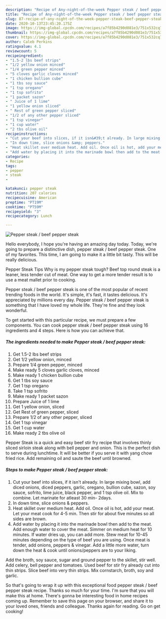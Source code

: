 ```yaml
---
description: "Recipe of Any-night-of-the-week Pepper steak / beef pepper steak"
title: "Recipe of Any-night-of-the-week Pepper steak / beef pepper steak"
slug: 87-recipe-of-any-night-of-the-week-pepper-steak-beef-pepper-steak
date: 2020-10-13T23:45:20.175Z
image: https://img-global.cpcdn.com/recipes/a7f85b4290d081e3/751x532cq70/pepper-steak-beef-pepper-steak-recipe-main-photo.jpg
thumbnail: https://img-global.cpcdn.com/recipes/a7f85b4290d081e3/751x532cq70/pepper-steak-beef-pepper-steak-recipe-main-photo.jpg
cover: https://img-global.cpcdn.com/recipes/a7f85b4290d081e3/751x532cq70/pepper-steak-beef-pepper-steak-recipe-main-photo.jpg
author: Caleb Perkins
ratingvalue: 4.1
reviewcount: 5
recipeingredient:
- "1.5-2 lbs beef strips"
- "1/2 yellow onion minced"
- "1/4 green pepper minced"
- "5 cloves garlic cloves minced"
- "1 chicken bullion cube"
- "1 tbs soy sauce"
- "1 tsp oregano"
- "1 tsp sofrito"
- "1 packet sazon"
- " Juice of 1 lime"
- "1 yellow onion sliced"
- " Rest of green pepper sliced"
- "1/2 of any other pepper sliced"
- "1 tsp vinegar"
- "1 cup water"
- "2 tbs olive oil"
recipeinstructions:
- "Cut your beef into slices, if it isn&#39;t already. In large mixing bowl, add diced onions, diced peppers, garlic, oregano, bullion cube, sazon, soy sauce, sofrito, lime juice, black pepper, and 1 tsp olive oil. Mix to combine. Let marinate for atleast 30 min- 2days."
- "In down time, slice onions &amp; peppers."
- "Heat skillet over medium heat. Add oil. Once oil is hot, add your meat. Let your meat cook for 4-5 min. Then stir for about five minutes so all sides are brown."
- "Add water by placing it into the marinade bowl then add to the meat. Add enough water to cover the meat. Simmer on medium heat for 10 minutes. If water dries up, you can add more. Stew meat for 10-45 minutes depending on the type of beef you are using. Once meat is tender, add onions, peppers &amp; vinegar. Add a little more water, turn down the heat &amp; cook until onions/peppers are to your liking."
categories:
- Recipe
tags:
- pepper
- steak
- 

katakunci: pepper steak  
nutrition: 207 calories
recipecuisine: American
preptime: "PT19M"
cooktime: "PT59M"
recipeyield: "3"
recipecategory: Lunch

---
```



![Pepper steak / beef pepper steak](https://img-global.cpcdn.com/recipes/a7f85b4290d081e3/751x532cq70/pepper-steak-beef-pepper-steak-recipe-main-photo.jpg)

Hello everybody, I hope you're having an amazing day today. Today, we're going to prepare a distinctive dish, pepper steak / beef pepper steak. One of my favorites. This time, I am going to make it a little bit tasty. This will be really delicious.

Pepper Steak Tips Why is my pepper steak tough? Beef top round steak is a leaner, less tender cut of meat. One way to get a more tender result is to use a meat mallet prior to cooking.

Pepper steak / beef pepper steak is one of the most popular of recent trending foods in the world. It's simple, it's fast, it tastes delicious. It's appreciated by millions every day. Pepper steak / beef pepper steak is something that I have loved my whole life. They're fine and they look wonderful.


To get started with this particular recipe, we must prepare a few components. You can cook pepper steak / beef pepper steak using 16 ingredients and 4 steps. Here is how you can achieve that.

<!--inarticleads1-->

##### The ingredients needed to make Pepper steak / beef pepper steak:

1. Get 1.5-2 lbs beef strips
1. Get 1/2 yellow onion, minced
1. Prepare 1/4 green pepper, minced
1. Make ready 5 cloves garlic cloves, minced
1. Make ready 1 chicken bullion cube
1. Get 1 tbs soy sauce
1. Get 1 tsp oregano
1. Take 1 tsp sofrito
1. Make ready 1 packet sazon
1. Prepare  Juice of 1 lime
1. Get 1 yellow onion, sliced
1. Get  Rest of green pepper, sliced
1. Prepare 1/2 of any other pepper, sliced
1. Get 1 tsp vinegar
1. Get 1 cup water
1. Make ready 2 tbs olive oil


Pepper Steak is a quick and easy beef stir fry recipe that involves thinly sliced sirloin steak along with bell pepper and onion. This is the perfect dish to serve during lunchtime. It will be better if you serve it with yang chow fried rice. Add remaining oil and saute the beef until browned. 

<!--inarticleads2-->

##### Steps to make Pepper steak / beef pepper steak:

1. Cut your beef into slices, if it isn&#39;t already. In large mixing bowl, add diced onions, diced peppers, garlic, oregano, bullion cube, sazon, soy sauce, sofrito, lime juice, black pepper, and 1 tsp olive oil. Mix to combine. Let marinate for atleast 30 min- 2days.
1. In down time, slice onions &amp; peppers.
1. Heat skillet over medium heat. Add oil. Once oil is hot, add your meat. Let your meat cook for 4-5 min. Then stir for about five minutes so all sides are brown.
1. Add water by placing it into the marinade bowl then add to the meat. Add enough water to cover the meat. Simmer on medium heat for 10 minutes. If water dries up, you can add more. Stew meat for 10-45 minutes depending on the type of beef you are using. Once meat is tender, add onions, peppers &amp; vinegar. Add a little more water, turn down the heat &amp; cook until onions/peppers are to your liking.


Add the broth, soy sauce, sugar and ground pepper to the skillet, stir well. Add celery, bell pepper and tomatoes. Used beef for stir fry already cut into thin strips. Slice beef into very thin strips. Mix cornstarch, broth, soy and garlic. 

So that's going to wrap it up with this exceptional food pepper steak / beef pepper steak recipe. Thanks so much for your time. I'm sure that you will make this at home. There's gonna be interesting food in home recipes coming up. Remember to save this page on your browser, and share it to your loved ones, friends and colleague. Thanks again for reading. Go on get cooking!
